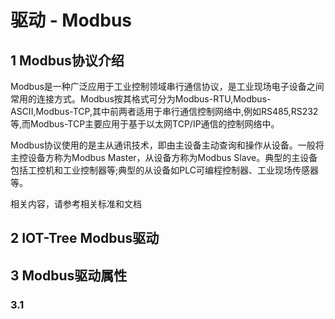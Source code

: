 驱动 - Modbus
==

## 1 Modbus协议介绍

Modbus是一种广泛应用于工业控制领域串行通信协议，是工业现场电子设备之间常用的连接方式。Modbus按其格式可分为Modbus-RTU,Modbus-ASCII,Modbus-TCP,其中前两者适用于串行通信控制网络中,例如RS485,RS232等,而Modbus-TCP主要应用于基于以太网TCP/IP通信的控制网络中。

Modbus协议使用的是主从通讯技术，即由主设备主动查询和操作从设备。一般将主控设备方称为Modbus Master，从设备方称为Modbus Slave。典型的主设备包括工控机和工业控制器等;典型的从设备如PLC可编程控制器、工业现场传感器等。

相关内容，请参考相关标准和文档

## 2 IOT-Tree Modbus驱动

## 3 Modbus驱动属性

### 3.1 

